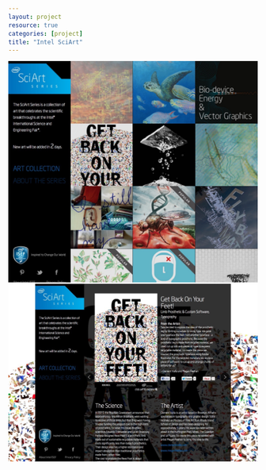 ```yaml
---
layout: project
resource: true
categories: [project]
title: "Intel SciArt"
---
```


![screenshot](01.jpg)
![screenshot](02.jpg)
